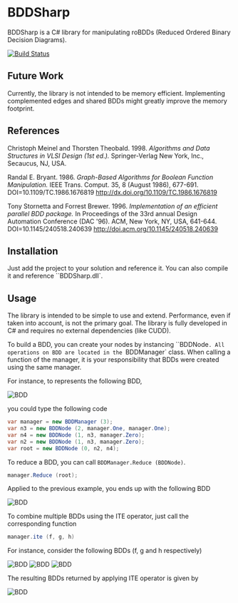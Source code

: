 BDDSharp
========

BDDSharp is a C# library for manipulating roBDDs (Reduced Ordered Binary
Decision Diagrams).

[![Build Status](https://travis-ci.org/ancailliau/BDDSharp.svg?branch=master)](https://travis-ci.org/ancailliau/BDDSharp)

Future Work
-----------

Currently, the library is not intended to be memory efficient. Implementing
complemented edges and shared BDDs might greatly improve the memory footprint.

References
----------

Christoph Meinel and Thorsten Theobald. 1998. *Algorithms and Data Structures
in VLSI Design (1st ed.).* Springer-Verlag New York, Inc., Secaucus, NJ, USA.

Randal E. Bryant. 1986. *Graph-Based Algorithms for Boolean Function
Manipulation.* IEEE Trans. Comput. 35, 8 (August 1986), 677-691.
DOI=10.1109/TC.1986.1676819 http://dx.doi.org/10.1109/TC.1986.1676819

Tony Stornetta and Forrest Brewer. 1996. *Implementation of an efficient
parallel BDD package.* In Proceedings of the 33rd annual Design Automation
Conference (DAC '96). ACM, New York, NY, USA, 641-644.
DOI=10.1145/240518.240639 http://doi.acm.org/10.1145/240518.240639

Installation
------------

Just add the project to your solution and reference it. You can also compile
it and reference ``BDDSharp.dll`.

Usage
-----

The library is intended to be simple to use and extend. Performance, even if
taken into account, is not the primary goal. The library is fully developed in
C# and requires no external dependencies (like CUDD).

To build a BDD, you can create your nodes by instancing ``BDDNode`. All
operations on BDD are located in the `BDDManager` class. When calling a
function of the manager, it is your responsibility that BDDs were created
using the same manager.

For instance, to represents the following BDD, 

![BDD](https://github.com/ancailliau/BDDSharp/wiki/img/unreduced.dot.png)

you could type the following code

```csharp
var manager = new BDDManager (3);
var n3 = new BDDNode (2, manager.One, manager.One);
var n4 = new BDDNode (1, n3, manager.Zero);
var n2 = new BDDNode (1, n3, manager.Zero);
var root = new BDDNode (0, n2, n4);
```

To reduce a BDD, you can call `BDDManager.Reduce (BDDNode)`.

```csharp
manager.Reduce (root);
```

Applied to the previous example, you ends up with the following BDD

![BDD](https://github.com/ancailliau/BDDSharp/wiki/img/reduced.dot.png)

To combine multiple BDDs using the ITE operator, just call the corresponding
function

```csharp
manager.ite (f, g, h)
```

For instance, consider the following BDDs (f, g and h respectively)

![BDD](https://github.com/ancailliau/BDDSharp/wiki/img/f.dot.png)
![BDD](https://github.com/ancailliau/BDDSharp/wiki/img/g.dot.png)
![BDD](https://github.com/ancailliau/BDDSharp/wiki/img/h.dot.png)

The resulting BDDs returned by applying ITE operator is given by

![BDD](https://github.com/ancailliau/BDDSharp/wiki/img/ite.dot.png)

